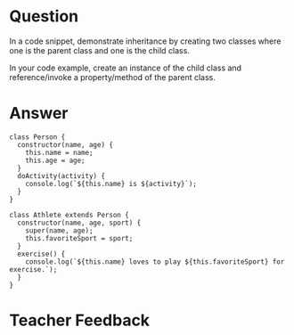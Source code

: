 # Question
In a code snippet, demonstrate inheritance by creating two classes where one is the parent class and one is the child class.

In your code example, create an instance of the child class and reference/invoke a property/method of the parent class.

# Answer
```
class Person {
  constructor(name, age) {
    this.name = name;
    this.age = age;
  }
  doActivity(activity) {
    console.log(`${this.name} is ${activity}`);
  }
}

class Athlete extends Person {
  constructor(name, age, sport) {
    super(name, age);
    this.favoriteSport = sport;
  }
  exercise() {
    console.log(`${this.name} loves to play ${this.favoriteSport} for exercise.`);
  }
}
```

# Teacher Feedback